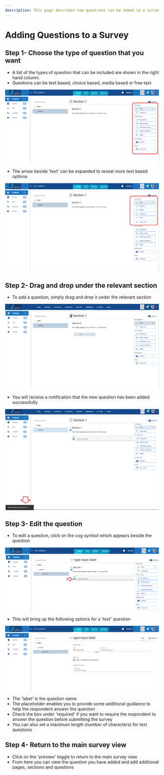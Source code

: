 ```yaml
---
description: This page describes how questions can be added to a survey
---
```


# Adding Questions to a Survey

## Step 1- Choose the type of question that you want

* A list of the types of question that can be included are shown in the right hand column.
* Questions can be text based, choice based, media based or free text

![](../../../../.gitbook/assets/image%20%2856%29.png)

* The arrow beside 'text' can be expanded to reveal more text based options

![](../../../../.gitbook/assets/image%20%28205%29.png)

## Step 2- Drag and drop under the relevant section

* To add a question, simply drag and drop it under the relevant section

![](../../../../.gitbook/assets/image%20%28143%29.png)

* You will receive a notification that the new question has been added successfully

![](../../../../.gitbook/assets/image%20%28174%29.png)

## Step 3- Edit the question

* To edit a question, click on the cog symbol which appears beside the question

![](../../../../.gitbook/assets/image%20%2864%29.png)

* This will bring up the following options for a 'text' question

![](../../../../.gitbook/assets/image%20%2830%29.png)

* The 'label' is the question name.
* The placeholder enables you to provide some additional guidance to help the respondent answer the question
* Check the box under 'required' if you want to require the respondent to answer the question before submitting the survey
* You can also set a maximum length \(number of characters\) for text questions

## Step 4- Return to the main survey view

* Click on the 'preview' toggle to return to the main survey view
* From here you can view the question you have added and add additional pages, sections and questions

